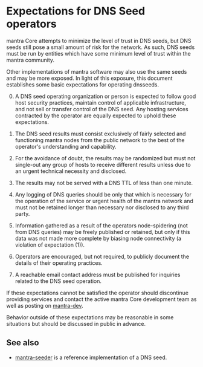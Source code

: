 Expectations for DNS Seed operators
====================================

mantra Core attempts to minimize the level of trust in DNS seeds,
but DNS seeds still pose a small amount of risk for the network.
As such, DNS seeds must be run by entities which have some minimum
level of trust within the mantra community.

Other implementations of mantra software may also use the same
seeds and may be more exposed. In light of this exposure, this
document establishes some basic expectations for operating dnsseeds.

0. A DNS seed operating organization or person is expected to follow good
host security practices, maintain control of applicable infrastructure,
and not sell or transfer control of the DNS seed. Any hosting services
contracted by the operator are equally expected to uphold these expectations.

1. The DNS seed results must consist exclusively of fairly selected and
functioning mantra nodes from the public network to the best of the
operator's understanding and capability.

2. For the avoidance of doubt, the results may be randomized but must not
single-out any group of hosts to receive different results unless due to an
urgent technical necessity and disclosed.

3. The results may not be served with a DNS TTL of less than one minute.

4. Any logging of DNS queries should be only that which is necessary
for the operation of the service or urgent health of the mantra
network and must not be retained longer than necessary nor disclosed
to any third party.

5. Information gathered as a result of the operators node-spidering
(not from DNS queries) may be freely published or retained, but only
if this data was not made more complete by biasing node connectivity
(a violation of expectation (1)).

6. Operators are encouraged, but not required, to publicly document the
details of their operating practices.

7. A reachable email contact address must be published for inquiries
related to the DNS seed operation.

If these expectations cannot be satisfied the operator should
discontinue providing services and contact the active mantra
Core development team as well as posting on
[mantra-dev](https://groups.google.com/forum/#!forum/mantra-dev).

Behavior outside of these expectations may be reasonable in some
situations but should be discussed in public in advance.

See also
----------
- [mantra-seeder](https://github.com/pooler/mantra-seeder) is a reference implementation of a DNS seed.
